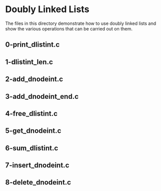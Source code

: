 # Doubly Linked Lists

The files in this directory demonstrate how to use doubly linked lists and show
the various operations that can be carried out on them.

## 0-print_dlistint.c

## 1-dlistint_len.c

## 2-add_dnodeint.c

## 3-add_dnodeint_end.c

## 4-free_dlistint.c

## 5-get_dnodeint.c

## 6-sum_dlistint.c

## 7-insert_dnodeint.c

## 8-delete_dnodeint.c